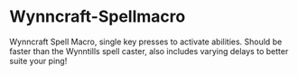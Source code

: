 # Wynncraft-Spellmacro
Wynncraft Spell Macro, single key presses to activate abilities. Should be faster than the Wynntills spell caster, also includes varying delays to better suite your ping!
